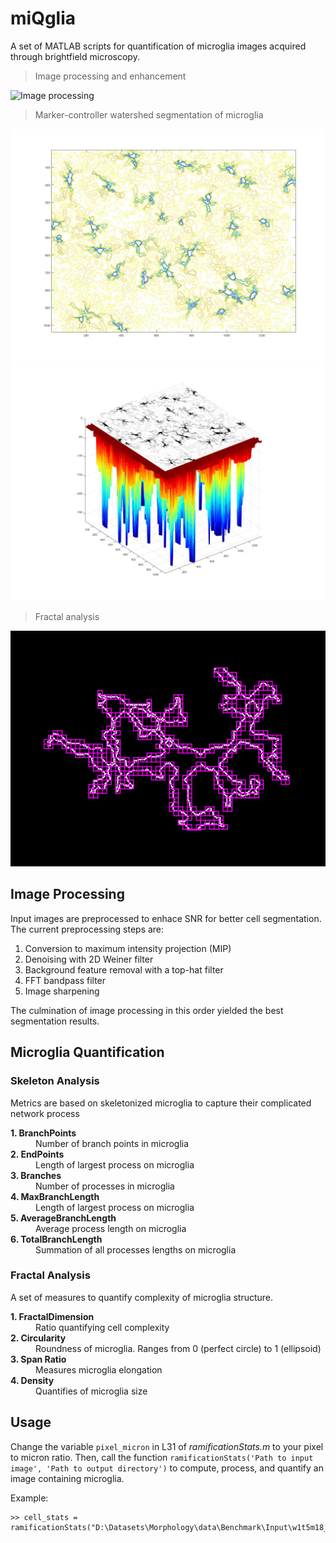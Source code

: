 # miQglia
A set of MATLAB scripts for quantification of microglia images acquired through
brightfield microscopy.

>Image processing and enhancement

<img src="docs/readme_animation.gif" alt="Image processing" width=512/>

> Marker-controller watershed segmentation of microglia

<img src="docs/I_min_Contour.jpg" alt="Watershed contour" width=512/>
<img src="docs/Topoography_Cell_1.jpg" alt="Watershed topography" width=512/>

> Fractal analysis

<img src="docs/soma_10_boxes.gif" alt="Fractal dimension" width=512/>

## Image Processing
Input images are preprocessed to enhace SNR for better cell segmentation. The
current preprocessing steps are:

1. Conversion to maximum intensity projection (MIP)
2. Denoising with 2D Weiner filter
3. Background feature removal with a top-hat filter
4. FFT bandpass filter
5. Image sharpening

The culmination of image processing in this order yielded the best segmentation
results.

## Microglia Quantification
### Skeleton Analysis
Metrics are based on skeletonized microglia to capture their complicated network
process

<dl>
  <dt><strong>1. BranchPoints</strong></dt>
  <dd>Number of branch points in microglia</dd>
  <dt><strong>2. EndPoints</strong></dt>
  <dd>Length of largest process on microglia</dd>
  <dt><strong>3. Branches</strong></dt>
  <dd>Number of processes in microglia</dd>
  <dt><strong>4. MaxBranchLength</strong></dt>
  <dd>Length of largest process on microglia</dd>
  <dt><strong>5. AverageBranchLength</strong></dt>
  <dd>Average process length on microglia</dd>
  <dt><strong>6. TotalBranchLength</strong></dt>
  <dd>Summation of all processes lengths on microglia</dd>
</dl>

### Fractal Analysis
A set of measures to quantify complexity of microglia structure.

<dl>
  <dt><strong>1. FractalDimension</strong></dt>
  <dd>Ratio quantifying cell complexity</dd>
  <dt><strong>2. Circularity</strong></dt>
  <dd>Roundness of microglia. Ranges from 0 (perfect circle) to 1 (ellipsoid)</dd>
  <dt><strong>3. Span Ratio</strong></dt>
  <dd>Measures microglia elongation</dd>
  <dt><strong>4. Density</strong></dt>
  <dd>Quantifies of microglia size</dd>
</dl>

## Usage
Change the variable `pixel_micron` in L31 of _ramificationStats.m_ to your pixel
to micron ratio. Then, call the function `ramificationStats('Path to input image', 'Path to output directory')` to compute, process, and quantify an image containing microglia.

Example:
```
>> cell_stats = ramificationStats("D:\Datasets\Morphology\data\Benchmark\Input\w1t5m18_s20_40x_Sub2.TIF",'D:\SystemFiles\siddh\\Projects\\Mouse_Histology\Output');
```
